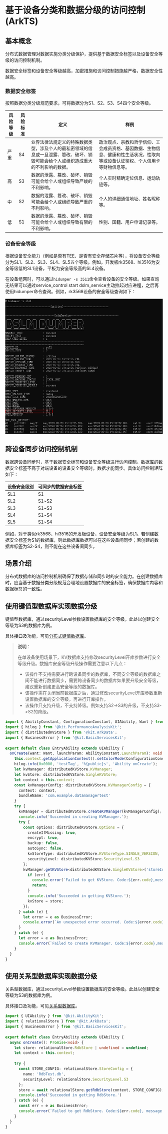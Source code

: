 # 基于设备分类和数据分级的访问控制 (ArkTS)

## 基本概念

分布式数据管理对数据实施分类分级保护，提供基于数据安全标签以及设备安全等级的访问控制机制。

数据安全标签和设备安全等级越高，加密措施和访问控制措施越严格，数据安全性越高。


### 数据安全标签

按照数据分类分级规范要求，可将数据分为S1、S2、S3、S4四个安全等级。

  | 风险等级 | 风险标准 | 定义 | 样例 | 
| -------- | -------- | -------- | -------- |
| 严重 | S4 | 业界法律法规定义的特殊数据类型，涉及个人的最私密领域的信息或一旦泄露、篡改、破坏、销毁可能会给个人或组织造成重大的不利影响的数据。 | 政治观点、宗教和哲学信仰、工会成员资格、基因数据、生物信息、健康和性生活状况，性取向等或设备认证鉴权、个人信用卡等财物信息等。 | 
| 高 | S3 | 数据的泄露、篡改、破坏、销毁可能会给个人或组织导致严峻的不利影响。 | 个人实时精确定位信息、运动轨迹等。 | 
| 中 | S2 | 数据的泄露、篡改、破坏、销毁可能会给个人或组织导致严重的不利影响。 | 个人的详细通信地址、姓名昵称等。 | 
| 低 | S1 | 数据的泄露、篡改、破坏、销毁可能会给个人或组织导致有限的不利影响。 | 性别、国籍、用户申请记录等。 | 


### 设备安全等级
<!--RP1-->
根据设备安全能力（例如是否有TEE、是否有安全存储芯片等），将设备安全等级分为SL1、SL2、SL3、SL4、SL5五个等级。例如，开发板rk3568、hi3516为安全等级低的SL1设备，平板为安全等级高的SL4设备。

在设备组网时，可以通过`hidumper -s 3511`命令查看设备的安全等级。如果查询无结果可以通过service_control start dslm_service主动拉起对应进程，之后再使用hidumper命令查询。例如，rk3568设备的安全等级查询如下：
<!--RP1End-->
<!--Del-->
![zh-cn_image_0000001542496993](figures/zh-cn_image_0000001542496993.png)
<!--DelEnd-->

## 跨设备同步访问控制机制

数据跨设备同步时，基于数据安全标签和设备安全等级进行访问控制。数据库的数据安全标签不高于对端设备的设备安全等级时，数据才能同步。具体访问控制矩阵如下：

|设备安全级别|可同步的数据安全标签|
|---|---|
|SL1|S1|
|SL2|S1~S2|
|SL3|S1~S3|
|SL4|S1~S4|
|SL5|S1~S4| 
<!--RP2-->
例如，对于类似rk3568、hi3516的开发板设备，设备安全等级为SL1。若创建数据安全标签为S1的数据库，则此数据库数据可以在这些设备间同步；若创建的数据库标签为S2-S4，则不能在这些设备间同步。
<!--RP2End-->

## 场景介绍

分布式数据库的访问控制机制确保了数据存储和同步时的安全能力。在创建数据库时，应当基于数据分类分级规范合理地设置数据库的安全标签，确保数据库内容和数据标签的一致性。


## 使用键值型数据库实现数据分级

键值型数据库，通过securityLevel参数设置数据库的安全等级。此处以创建安全等级为S3的数据库为例。

具体接口及功能，可见[分布式键值数据库](../reference/apis-arkdata/js-apis-distributedKVStore.md)。
> **说明**：
>
> 在单设备使用场景下，KV数据库支持修改securityLevel开库参数进行安全等级升级。数据库安全等级升级操作需要注意以下几点：
> * 该操作不支持需要进行跨设备同步的数据库，不同安全等级的数据库之间不能进行数据同步，需要跨设备同步的数据库如果要升级安全等级，建议重新创建更高安全等级的数据库。
> * 该操作需在关闭当前数据库之后，通过修改securityLevel开库参数重新设置数据库的安全等级，再进行开库操作。
> * 该操作只支持升级，不支持降级。例如支持S2->S3的升级，不支持S3->S2的降级。


```ts
import { AbilityConstant, ConfigurationConstant, UIAbility, Want } from '@kit.AbilityKit';
import { hilog } from '@kit.PerformanceAnalysisKit';
import { distributedKVStore } from '@kit.ArkData';
import { BusinessError } from '@kit.BasicServicesKit';

export default class EntryAbility extends UIAbility {
  onCreate(want: Want, launchParam: AbilityConstant.LaunchParam): void {
    this.context.getApplicationContext().setColorMode(ConfigurationConstant.ColorMode.COLOR_MODE_NOT_SET);
    hilog.info(0x0000, 'testTag', '%{public}s', 'Ability onCreate');
    let kvManager: distributedKVStore.KVManager;
    let kvStore: distributedKVStore.SingleKVStore;
    let context = this.context;
    const kvManagerConfig: distributedKVStore.KVManagerConfig = {
      context: context,
      bundleName: 'com.example.datamanagertest'
    }
    try {
      kvManager = distributedKVStore.createKVManager(kvManagerConfig);
      console.info('Succeeded in creating KVManager.');
      try {
        const options: distributedKVStore.Options = {
          createIfMissing: true,
          encrypt: true,
          backup: false,
          autoSync: false,
          kvStoreType: distributedKVStore.KVStoreType.SINGLE_VERSION,
          securityLevel: distributedKVStore.SecurityLevel.S3
        };
        kvManager.getKVStore<distributedKVStore.SingleKVStore>('storeId', options, (err, store: distributedKVStore.SingleKVStore) => {
          if (err) {
            console.error(`Failed to get KVStore. Code:${err.code},message:${err.message}`);
            return;
          }
          console.info('Succeeded in getting KVStore.');
          kvStore = store;
        });
      } catch (e) {
        let error = e as BusinessError;
        console.error(`An unexpected error occurred. Code:${error.code},message:${error.message}`);
      }
    } catch (e) {
      let error = e as BusinessError;
      console.error(`Failed to create KVManager. Code:${error.code},message:${error.message}`);
    }
  }
}
```

## 使用关系型数据库实现数据分级

关系型数据库，通过securityLevel参数设置数据库的安全等级。此处以创建安全等级为S3的数据库为例。

具体接口及功能，可见[关系型数据库](../reference/apis-arkdata/arkts-apis-data-relationalStore.md)。


  
```ts
import { UIAbility } from '@kit.AbilityKit';
import { relationalStore } from '@kit.ArkData';
import { BusinessError } from '@kit.BasicServicesKit';

export default class EntryAbility extends UIAbility {
  async onCreate(): Promise<void> {
    let store: relationalStore.RdbStore | undefined = undefined;
    let context = this.context;

    try {
      const STORE_CONFIG: relationalStore.StoreConfig = {
        name: 'RdbTest.db',
        securityLevel: relationalStore.SecurityLevel.S3
      };
      store = await relationalStore.getRdbStore(context, STORE_CONFIG);
      console.info('Succeeded in getting RdbStore.')
    } catch (e) {
      const err = e as BusinessError;
      console.error(`Failed to get RdbStore. Code:${err.code}, message:${err.message}`);
    }
  }
}
```
